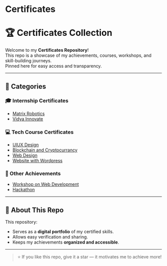 # Certificates
# 🏆 Certificates Collection

Welcome to my **Certificates Repository**!  
This repo is a showcase of my achievements, courses, workshops, and skill-building journeys.  
Pinned here for easy access and transparency. 

---

## 📂 Categories 

### 🎓 Internship Certificates
- [Matrix Robotics](Matrix%20Robotics%20Internship.pdf)
- [Vidya Innovate](Vidya%20Innovative%20Offer%20Letter.pdf)



### 💻 Tech Course Certificates
- [UIUX Design](UIUX%20Udemy.pdf)
- [Blockchain and Cryptocurrancy](Blockchain%20and%20Cryptocurrancy.pdf)
- [Web Design](Web%20Design%20Udemy.pdf)
- [Website with Wordpress](Website%20With%20Wordpress%20Certificate.pdf)


### 🌟 Other Achievements
- [Workshop on Web Development](GDGC.WebDevlopment.pdf)
- [Hackathon](/Nutan%20Sunhacks%202k24.pdf)
---


## 📌 About This Repo
This repository:
- Serves as a **digital portfolio** of my certified skills.
- Allows easy verification and sharing.
- Keeps my achievements **organized and accessible**.

---

> ⭐ If you like this repo, give it a star — it motivates me to achieve more!

